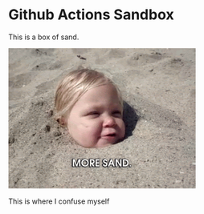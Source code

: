 # Github Actions Sandbox

This is a box of sand.

<img src="images/sandbox.gif">

This is where I confuse myself
